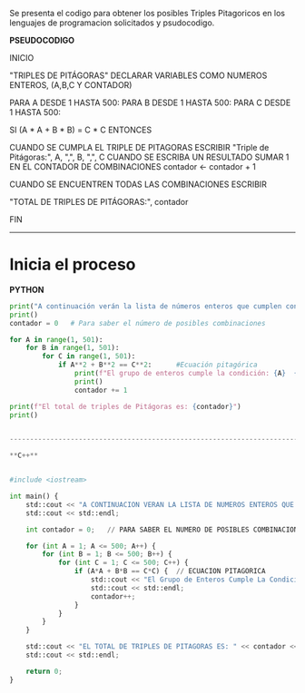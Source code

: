 Se presenta el codigo para obtener los posibles Triples Pitagoricos en los lenguajes de programacion solicitados y psudocodigo.

**PSEUDOCODIGO**


INICIO

"TRIPLES DE PITÁGORAS"
DECLARAR VARIABLES COMO NUMEROS ENTEROS, (A,B,C Y CONTADOR)

PARA A DESDE 1 HASTA 500:
PARA B DESDE 1 HASTA 500:
PARA C DESDE 1 HASTA 500:
           
SI (A * A + B * B) = C * C ENTONCES

CUANDO SE CUMPLA EL TRIPLE DE PITAGORAS ESCRIBIR
"Triple de Pitágoras:", A, ",", B, ",", C
CUANDO SE ESCRIBA UN RESULTADO SUMAR 1 EN EL CONTADOR DE COMBINACIONES
contador <- contador + 1

CUANDO SE ENCUENTREN TODAS LAS COMBINACIONES ESCRIBIR

 "TOTAL DE TRIPLES DE PITÁGORAS:", contador


FIN

---------------------------------------------------------------------------------------------------------------------------------------
# Inicia el proceso

**PYTHON**


```python
print("A continuación verán la lista de números enteros que cumplen con un triple pitagórico")
print()
contador = 0   # Para saber el número de posibles combinaciones

for A in range(1, 501):
    for B in range(1, 501):
        for C in range(1, 501):
            if A**2 + B**2 == C**2:      #Ecuación pitagórica 
                print(f"El grupo de enteros cumple la condición: {A}  {B}  = {C}")
                print()
                contador += 1

print(f"El total de triples de Pitágoras es: {contador}")
print()


---------------------------------------------------------------------------------------------------------------------------------------------

**C++**


#include <iostream>

int main() {
    std::cout << "A CONTINUACION VERAN LA LISTA DE NUMEROS ENTEROS QUE CUMPLEN CON UN TRIPLE PITAGORICO" << std::endl;
    std::cout << std::endl;

    int contador = 0;   // PARA SABER EL NUMERO DE POSIBLES COMBINACIONES

    for (int A = 1; A <= 500; A++) {
        for (int B = 1; B <= 500; B++) {
            for (int C = 1; C <= 500; C++) {
                if (A*A + B*B == C*C) {  // ECUACION PITAGORICA 
                    std::cout << "El Grupo de Enteros Cumple La Condición: " << A << "  " << B << "  = " << C << std::endl;
                    std::cout << std::endl;
                    contador++;
                }
            }
        }
    }

    std::cout << "EL TOTAL DE TRIPLES DE PITAGORAS ES: " << contador << std::endl;
    std::cout << std::endl;

    return 0;
}
